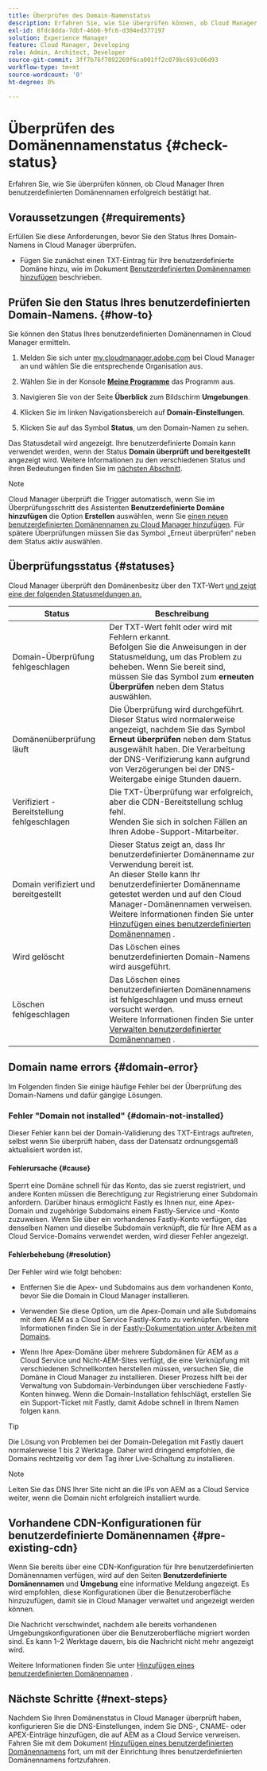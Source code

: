 ```yaml
---
title: Überprüfen des Domain-Namenstatus
description: Erfahren Sie, wie Sie überprüfen können, ob Cloud Manager Ihren benutzerdefinierten Domänennamen erfolgreich bestätigt hat.
exl-id: 8fdc8dda-7dbf-46b6-9fc6-d304ed377197
solution: Experience Manager
feature: Cloud Manager, Developing
role: Admin, Architect, Developer
source-git-commit: 3ff7b76f7892269f6ca001ff2c079bc693c06d93
workflow-type: tm+mt
source-wordcount: '0'
ht-degree: 0%

---
```



# Überprüfen des Domänennamenstatus {#check-status}

Erfahren Sie, wie Sie überprüfen können, ob Cloud Manager Ihren benutzerdefinierten Domänennamen erfolgreich bestätigt hat.

## Voraussetzungen {#requirements}

Erfüllen Sie diese Anforderungen, bevor Sie den Status Ihres Domain-Namens in Cloud Manager überprüfen.

* Fügen Sie zunächst einen TXT-Eintrag für Ihre benutzerdefinierte Domäne hinzu, wie im Dokument [Benutzerdefinierten Domänennamen hinzufügen](/help/implementing/cloud-manager/custom-domain-names/add-custom-domain-name.md) beschrieben.

## Prüfen Sie den Status Ihres benutzerdefinierten Domain-Namens. {#how-to}

Sie können den Status Ihres benutzerdefinierten Domänennamen in Cloud Manager ermitteln.

1. Melden Sie sich unter [my.cloudmanager.adobe.com](https://my.cloudmanager.adobe.com/) bei Cloud Manager an und wählen Sie die entsprechende Organisation aus.

1. Wählen Sie in der Konsole **[Meine Programme](/help/implementing/cloud-manager/navigation.md#my-programs)** das Programm aus.

1. Navigieren Sie von der Seite **Überblick** zum Bildschirm **Umgebungen**.

1. Klicken Sie im linken Navigationsbereich auf **Domain-Einstellungen**.

1. Klicken Sie auf das Symbol **Status**, um den Domain-Namen zu sehen.

Das Statusdetail wird angezeigt. Ihre benutzerdefinierte Domain kann verwendet werden, wenn der Status **Domain überprüft und bereitgestellt** angezeigt wird. Weitere Informationen zu den verschiedenen Status und ihren Bedeutungen finden Sie im [nächsten Abschnitt](#statuses).

>[!NOTE]
>
>Cloud Manager überprüft die Trigger automatisch, wenn Sie im Überprüfungsschritt des Assistenten **Benutzerdefinierte Domäne hinzufügen** die Option **Erstellen** auswählen, wenn Sie [ einen neuen benutzerdefinierten Domänennamen zu Cloud Manager hinzufügen](/help/implementing/cloud-manager/custom-domain-names/add-custom-domain-name.md). Für spätere Überprüfungen müssen Sie das Symbol „Erneut überprüfen“ neben dem Status aktiv auswählen.

## Überprüfungsstatus {#statuses}

Cloud Manager überprüft den Domänenbesitz über den TXT-Wert [ und zeigt eine der folgenden Statusmeldungen an.](/help/implementing/cloud-manager/custom-domain-names/add-custom-domain-name.md)

| Status | Beschreibung |
| --- | --- |
| Domain-Überprüfung fehlgeschlagen | Der TXT-Wert fehlt oder wird mit Fehlern erkannt.<br> Befolgen Sie die Anweisungen in der Statusmeldung, um das Problem zu beheben. Wenn Sie bereit sind, müssen Sie das Symbol zum **erneuten Überprüfen** neben dem Status auswählen. |
| Domänenüberprüfung läuft | Die Überprüfung wird durchgeführt.<br>Dieser Status wird normalerweise angezeigt, nachdem Sie das Symbol **Erneut überprüfen** neben dem Status ausgewählt haben. Die Verarbeitung der DNS-Verifizierung kann aufgrund von Verzögerungen bei der DNS-Weitergabe einige Stunden dauern. |
| Verifiziert - Bereitstellung fehlgeschlagen | Die TXT-Überprüfung war erfolgreich, aber die CDN-Bereitstellung schlug fehl.<br>Wenden Sie sich in solchen Fällen an Ihren Adobe-Support-Mitarbeiter. |
| Domain verifiziert und bereitgestellt | Dieser Status zeigt an, dass Ihr benutzerdefinierter Domänenname zur Verwendung bereit ist.<br>An dieser Stelle kann Ihr benutzerdefinierter Domänenname getestet werden und auf den Cloud Manager-Domänennamen verweisen. Weitere Informationen finden Sie unter [Hinzufügen eines benutzerdefinierten Domänennamen](/help/implementing/cloud-manager/custom-domain-names/add-custom-domain-name.md) . |
| Wird gelöscht | Das Löschen eines benutzerdefinierten Domain-Namens wird ausgeführt. |
| Löschen fehlgeschlagen | Das Löschen eines benutzerdefinierten Domänennamens ist fehlgeschlagen und muss erneut versucht werden.<br>Weitere Informationen finden Sie unter [Verwalten benutzerdefinierter Domänennamen](/help/implementing/cloud-manager/custom-domain-names/managing-custom-domain-names.md) . |


## Domain name errors {#domain-error}

Im Folgenden finden Sie einige häufige Fehler bei der Überprüfung des Domain-Namens und dafür gängige Lösungen.

### Fehler &quot;Domain not installed&quot; {#domain-not-installed}

Dieser Fehler kann bei der Domain-Validierung des TXT-Eintrags auftreten, selbst wenn Sie überprüft haben, dass der Datensatz ordnungsgemäß aktualisiert worden ist.

#### Fehlerursache {#cause}

Sperrt eine Domäne schnell für das Konto, das sie zuerst registriert, und andere Konten müssen die Berechtigung zur Registrierung einer Subdomain anfordern. Darüber hinaus ermöglicht Fastly es Ihnen nur, eine Apex-Domain und zugehörige Subdomains einem Fastly-Service und -Konto zuzuweisen. Wenn Sie über ein vorhandenes Fastly-Konto verfügen, das denselben Namen und dieselbe Subdomain verknüpft, die für Ihre AEM as a Cloud Service-Domains verwendet werden, wird dieser Fehler angezeigt.

#### Fehlerbehebung {#resolution}

Der Fehler wird wie folgt behoben:

* Entfernen Sie die Apex- und Subdomains aus dem vorhandenen Konto, bevor Sie die Domain in Cloud Manager installieren.

* Verwenden Sie diese Option, um die Apex-Domain und alle Subdomains mit dem AEM as a Cloud Service Fastly-Konto zu verknüpfen. Weitere Informationen finden Sie in der [Fastly-Dokumentation unter Arbeiten mit Domains](https://docs.fastly.com/en/guides/working-with-domains).

* Wenn Ihre Apex-Domäne über mehrere Subdomänen für AEM as a Cloud Service und Nicht-AEM-Sites verfügt, die eine Verknüpfung mit verschiedenen Schnellkonten herstellen müssen, versuchen Sie, die Domäne in Cloud Manager zu installieren. Dieser Prozess hilft bei der Verwaltung von Subdomain-Verbindungen über verschiedene Fastly-Konten hinweg. Wenn die Domain-Installation fehlschlägt, erstellen Sie ein Support-Ticket mit Fastly, damit Adobe schnell in Ihrem Namen folgen kann.

>[!TIP]
>
>Die Lösung von Problemen bei der Domain-Delegation mit Fastly dauert normalerweise 1 bis 2 Werktage. Daher wird dringend empfohlen, die Domains rechtzeitig vor dem Tag ihrer Live-Schaltung zu installieren.

>[!NOTE]
>
>Leiten Sie das DNS Ihrer Site nicht an die IPs von AEM as a Cloud Service weiter, wenn die Domain nicht erfolgreich installiert wurde.

## Vorhandene CDN-Konfigurationen für benutzerdefinierte Domänennamen {#pre-existing-cdn}

Wenn Sie bereits über eine CDN-Konfiguration für Ihre benutzerdefinierten Domänennamen verfügen, wird auf den Seiten **Benutzerdefinierte Domänennamen** und **Umgebung** eine informative Meldung angezeigt. Es wird empfohlen, diese Konfigurationen über die Benutzeroberfläche hinzuzufügen, damit sie in Cloud Manager verwaltet und angezeigt werden können.

Die Nachricht verschwindet, nachdem alle bereits vorhandenen Umgebungskonfigurationen über die Benutzeroberfläche migriert worden sind. Es kann 1–2 Werktage dauern, bis die Nachricht nicht mehr angezeigt wird.

Weitere Informationen finden Sie unter [Hinzufügen eines benutzerdefinierten Domänennamen](/help/implementing/cloud-manager/custom-domain-names/add-custom-domain-name.md) .

## Nächste Schritte {#next-steps}

Nachdem Sie Ihren Domänenstatus in Cloud Manager überprüft haben, konfigurieren Sie die DNS-Einstellungen, indem Sie DNS-, CNAME- oder APEX-Einträge hinzufügen, die auf AEM as a Cloud Service verweisen. Fahren Sie mit dem Dokument [Hinzufügen eines benutzerdefinierten Domänennamens](/help/implementing/cloud-manager/custom-domain-names/add-custom-domain-name.md) fort, um mit der Einrichtung Ihres benutzerdefinierten Domänennamens fortzufahren.
